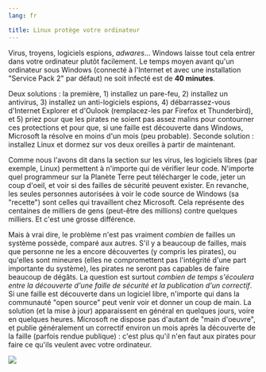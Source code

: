 ```yaml
---
lang: fr

title: Linux protège votre ordinateur
---
```


Virus, troyens, logiciels espions, <i>adwares</i>... Windows laisse tout cela 
entrer dans votre ordinateur plutôt facilement. Le temps moyen 
avant qu'un ordinateur sous Windows (connecté à l'Internet et 
avec une installation "Service Pack 2" par défaut) ne soit infecté 
est de <b>40 minutes</b>.

Deux solutions : la première, 1) installez un pare-feu, 2) 
installez un antivirus, 3) installez un anti-logiciels espions, 4) 
débarrassez-vous d'Internet Explorer et d'Oulook (remplacez-les par 
Firefox et Thunderbird), et 5) priez pour que les pirates ne soient 
pas assez malins pour contourner ces protections et pour que, si une 
faille est découverte dans Windows, Microsoft la résolve en moins d'un 
mois (peu probable). Seconde solution : installez Linux et dormez sur 
vos deux oreilles à partir de maintenant. 

Comme nous l'avons dit dans la section sur les virus, les 
logiciels libres (par exemple, Linux) permettent à n'importe qui de 
vérifier leur code. N'importe quel programmeur sur la Planète Terre 
peut télécharger le code, jeter un coup d'oeil, et voir si des 
failles de sécurité peuvent exister. En revanche, les seules 
personnes autorisées à voir le code source de Windows (sa "recette") 
sont celles qui travaillent chez Microsoft. Cela représente des 
centaines de milliers de gens (peut-être des millions) contre quelques 
milliers. Et c'est une grosse différence. 

Mais à vrai dire, le problème n'est pas vraiment <i>combien</i> 
de failles un système possède, comparé aux autres. S'il y a beaucoup de 
failles, mais que personne ne les a encore découvertes (y compris les 
pirates), ou qu'elles sont mineures (elles ne compromettent pas 
l'intégrité d'une part importante du système), les pirates ne seront pas 
capables de faire beaucoup de dégâts. La question est surtout <i>combien 
de temps s'écoulera entre la découverte d'une faille de sécurité et 
la publication d'un correctif</i>. Si une faille est découverte dans un 
logiciel libre, n'importe qui dans la communauté "open source" peut 
venir voir et donner un coup de main. La solution (et la mise à jour) 
apparaissent en général en quelques jours, voire en quelques heures. 
Microsoft ne dispose pas d'autant de "main d'oeuvre", et publie 
généralement un correctif environ un mois après la découverte de la 
faille (parfois rendue publique) : c'est plus qu'il n'en faut aux 
pirates pour faire ce qu'ils veulent avec votre ordinateur.

<img src="Images/security_thumb.png" />




